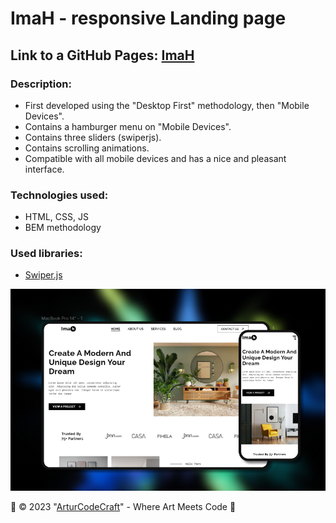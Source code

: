 # ImaH - responsive Landing page
## Link to a GitHub Pages: [ImaH](https://arturcodecraft.github.io/landing-imah/)
### Description:

- First developed using the "Desktop First" methodology, then "Mobile Devices".
- Contains a hamburger menu on "Mobile Devices".
- Contains three sliders (swiperjs).
- Contains scrolling animations.
- Compatible with all mobile devices and has a nice and pleasant interface.

### Technologies used:
- HTML, CSS, JS
- BEM methodology

### Used libraries:
- [Swiper.js](https://swiperjs.com/)

![preview img](/preview.png)

🖤 © 2023 "[ArturCodeCraft](https://github.com/ArturCodeCraft/)" - Where Art Meets Code 💛
